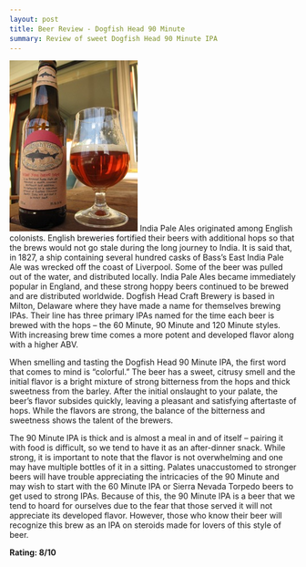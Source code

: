 ```yaml
---
layout: post
title: Beer Review - Dogfish Head 90 Minute 
summary: Review of sweet Dogfish Head 90 Minute IPA
---
```


<img src="/images/dfh_90.jpeg" alt="Dogfish Head 90 Minute IPA" class="img-float" /> 
India Pale Ales originated among English colonists. English breweries fortified their beers with additional hops so that the brews would not go stale during the long journey to India. It is said that, in 1827, a ship containing several hundred casks of Bass’s East India Pale Ale was wrecked off the coast of Liverpool. Some of the beer was pulled out of the water, and distributed locally. India Pale Ales became immediately popular in England, and these strong hoppy beers continued to be brewed and are distributed worldwide. Dogfish Head Craft Brewery is based in Milton, Delaware where they have made a name for themselves brewing IPAs. Their line has three primary IPAs named for the time each beer is brewed with the hops – the 60 Minute, 90 Minute and 120 Minute styles. With increasing brew time comes a more potent and developed flavor along with a higher ABV.

When smelling and tasting the Dogfish Head 90 Minute IPA, the first word that comes to mind is “colorful.” The beer has a sweet, citrusy smell and the initial flavor is a bright mixture of strong bitterness from the hops and thick sweetness from the barley. After the initial onslaught to your palate, the beer’s flavor subsides quickly, leaving a pleasant and satisfying aftertaste of hops. While the flavors are strong, the balance of the bitterness and sweetness shows the talent of the brewers.

The 90 Minute IPA is thick and is almost a meal in and of itself – pairing it with food is difficult, so we tend to have it as an after-dinner snack. While strong, it is important to note that the flavor is not overwhelming and one may have multiple bottles of it in a sitting. Palates unaccustomed to stronger beers will have trouble appreciating the intricacies of the 90 Minute and may wish to start with the 60 Minute IPA or Sierra Nevada Torpedo beers to get used to strong IPAs. Because of this, the 90 Minute IPA is a beer that we tend to hoard for ourselves due to the fear that those served it will not appreciate its developed flavor. However, those who know their beer will recognize this brew as an IPA on steroids made for lovers of this style of beer.


<strong>Rating: 8/10</strong>